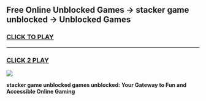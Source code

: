 
## Free Online Unblocked Games → stacker game unblocked → Unblocked Games
<h3>
<a href="https://premium.freeplayer.one?title=stacker_game_unblocked&ref=21F">CLICK TO PLAY</a></h3>
<hr>

<h3>
<a href="https://premium.freeplayer.one?title=stacker_game_unblocked&ref=21F">CLICK 2 PLAY</a>
  
</h3>

<a href="https://premium.freeplayer.one?title=stacker_game_unblocked&ref=21F/"><img src="https://clearcache.store/games.png"></a>


**stacker game unblocked games unblocked: Your Gateway to Fun and Accessible Online Gaming**
